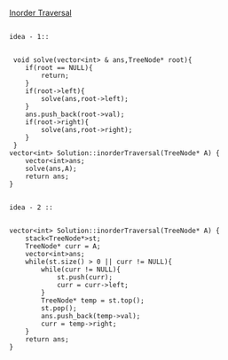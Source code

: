 [Inorder Traversal](https://www.scaler.com/academy/mentee-dashboard/class/39847/assignment/problems/214/?navref=cl_pb_nv_tb)


```

idea - 1:: 


 void solve(vector<int> & ans,TreeNode* root){
    if(root == NULL){
        return;
    }
    if(root->left){
        solve(ans,root->left);
    }
    ans.push_back(root->val);
    if(root->right){
        solve(ans,root->right);
    }
 }
vector<int> Solution::inorderTraversal(TreeNode* A) {
    vector<int>ans;
    solve(ans,A);
    return ans;
}

```


```

idea - 2 :: 


vector<int> Solution::inorderTraversal(TreeNode* A) {
    stack<TreeNode*>st;
    TreeNode* curr = A;
    vector<int>ans;
    while(st.size() > 0 || curr != NULL){
        while(curr != NULL){
            st.push(curr);
            curr = curr->left;
        }
        TreeNode* temp = st.top();
        st.pop();
        ans.push_back(temp->val);
        curr = temp->right;
    }
    return ans;
}

```
